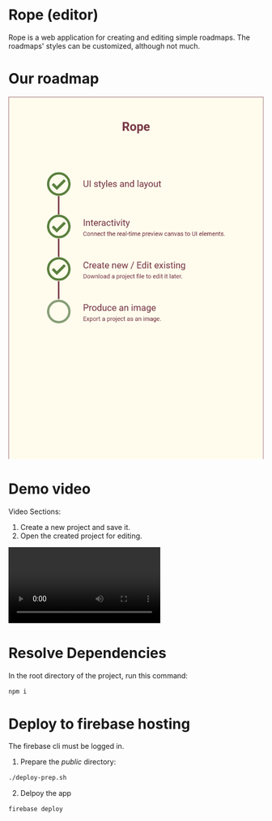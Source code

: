 # Rope (editor)
Rope is a web application for creating and editing simple roadmaps.
The roadmaps' styles can be customized, although not much.

# Our roadmap
![Rope project roadmap](./demo/roadmap.png)

# Demo video
Video Sections:
1. Create a new project and save it.
2. Open the created project for editing.

![Rope editor demo video](./demo/rope-demo.mp4)

# Resolve Dependencies
In the root directory of the project, run this command:

```bash
npm i
```

# Deploy to firebase hosting
The firebase cli must be logged in.

1. Prepare the *public* directory:
```bash
./deploy-prep.sh
```

2. Delpoy the app
```bash
firebase deploy
```